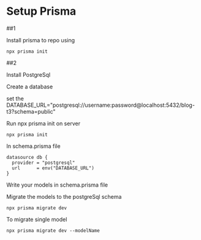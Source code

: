 # Setup Prisma

##1

Install prisma to repo using

`npx prisma init`

##2

Install PostgreSql

Create a database

set the DATABASE_URL="postgresql://username:password@localhost:5432/blog-t3?schema=public"

Run npx prisma init on server

```
npx prisma init

```

In schema.prisma file

```
datasource db {
  provider = "postgresql"
  url      = env("DATABASE_URL")
}
```

Write your models in schema.prisma file

Migrate the models to the postgreSql schema

```
npx prisma migrate dev

```

To migrate single model

```
npx prisma migrate dev --modelName

```
